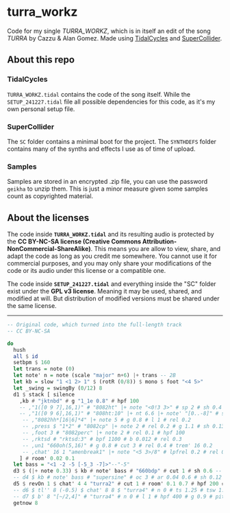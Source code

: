 # turra_workz
Code for my single *TURRA_WORKZ*, which is in itself an edit of the song *TURRA* by Cazzu & Alan Gomez. Made using [TidalCycles](https://github.com/tidalcycles/Tidal) and [SuperCollider](https://github.com/supercollider/supercollider).

## About this repo

### TidalCycles

`TURRA_WORKZ.tidal` contains the code of the song itself. While the `SETUP_241227.tidal` file all possible dependencies for this code, as it's my own personal setup file.

### SuperCollider

The `SC` folder contains a minimal boot for the project. The `SYNTHDEFS` folder contains many of the synths and effects I use as of time of upload.

### Samples

Samples are stored in an encrypted .zip file, you can use the password `geikha` to unzip them. This is just a minor measure given some samples count as copyrighted material.

## About the licenses

The code inside **`TURRA_WORKZ.tidal`** and its resulting audio is protected by the **CC BY-NC-SA license (Creative Commons Attribution-NonCommercial-ShareAlike)**. This means you are allow to view, share, and adapt the code as long as you credit me somewhere. You cannot use it for commercial purposes, and you may only share your modifications of the code or its audio under this license or a compatible one.

The code inside **`SETUP_241227.tidal`** and everything inside the "SC" folder exist under the **GPL v3 license**. Meaning it may be used, shared, and modified at will. But distribution of modified versions must be shared under the same license.

---

```haskell
-- Original code, which turned into the full-length track
-- CC BY-NC-SA

do
  hush
  all $ id
  setbpm $ 160
  let trans = note (0)
  let note' n = note (scale "major" n+6) |+ trans -- 2B
  let kb = slow "1 <1 2> 1" $ (rotR (0/8)) $ mono $ foot "<4 5>"
  let _swing = swingBy (0/12) 8
  d1 $ stack [ silence
    ,kb # "jktnbd" # g "1_1e 0.8" # hpf 100
    -- ,"1([0 9 7],16,1)" # "8082ht" |+ note "<0!3 3>" # sp 2 # sh 0.4
    -- ,"1([0 9 6],16,1)" # "808ht:10" |+ nt 6.6 |+ note' "[0..-8]" # sp 2 # sh 0.6 # triode 2 # l 1
     -- ,"8082hh*[16|6]*4" |+ note 5 # g 0.8 # l 1 # rel 0.2
     -- ,press $ "1*2" # "8082cp" |+ note 2 # rel 0.2 # g 1.1 # sh 0.13 -- # "808cp2:4"
     -- ,foot 3 # "8082perc" |+ note 2 # rel 0.1 # hpf 100
     -- ,rktsd # "rktsd:3" # bpf 1100 # b 0.012 # rel 0.3
     -- ,un1 "660oh(5,16)" # g 0.8 # cut 3 # rel 0.4 # trem' 16 0.2
     -- ,chat' 16 1 "amenbreak1" |+ note "<5 3>/8" # lpfrel 0.2 # rel 0.4 # l 1 # side 0.6 # crush 12
    ] # room' 0.02 0.1
  let bass = "<1 -2 -5 [-5_3 -7]>"--"-5"
  d3 $ (|+ note 0.33) $ kb # note' bass # "660bdp" # cut 1 # sh 0.6 -- # lpf 15000
  -- d4 $ kb # note' bass # "supersine" # oc 3 # ar 0.04 0.6 # sh 0.12 # l 3 # cut 1 # g 0.6 # lpf 240 |- note 0.06
  d5 $ revOn 1 $ chat' 4 4 "turra2" # cut 1 # room' 0.1 0.7 # hpf 200 # sp 1 # rel 0.3 # sh 0.2 # side 0.6
  -- d6 $ tl'' 8 (-0.5) $ chat' 8 8 $ "turra4" # n 0 # ts 1.25 # tsw 1.5 # l 1 # hpf 200 # room 0.2 |- note 0 # sh 0.2 # rel 0.6 # g 0.96 # air 0.13
  -- d7 $ b' 8 "[~/2,4]" # "turra4" # n 0 # l 1 # hpf 400 # g 0.9 # pitch 2 # gater 0.8 # wider 0.4
  getnow 8
```
